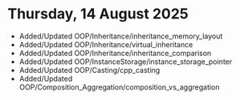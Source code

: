 # Thursday, 14 August 2025

- Added/Updated OOP/Inheritance/inheritance_memory_layout
- Added/Updated OOP/Inheritance/virtual_inheritance
- Added/Updated OOP/Inheritance/inheritance_comparison
- Added/Updated OOP/InstanceStorage/instance_storage_pointer
- Added/Updated OOP/Casting/cpp_casting
- Added/Updated OOP/Composition_Aggregation/composition_vs_aggregation